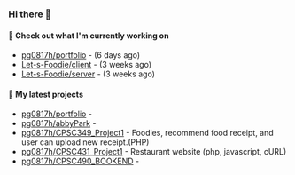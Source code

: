### Hi there 👋

#### 👷 Check out what I'm currently working on

- [pg0817h/portfolio](https://github.com/pg0817h/portfolio) -  (6 days ago)
- [Let-s-Foodie/client](https://github.com/Let-s-Foodie/client) -  (3 weeks ago)
- [Let-s-Foodie/server](https://github.com/Let-s-Foodie/server) -  (3 weeks ago)
#### 🌱 My latest projects

- [pg0817h/portfolio](https://github.com/pg0817h/portfolio) - 
- [pg0817h/abbyPark](https://github.com/pg0817h/abbyPark) - 
- [pg0817h/CPSC349_Project1](https://github.com/pg0817h/CPSC349_Project1) - Foodies, recommend food receipt, and user can upload new receipt.(PHP) 
- [pg0817h/CPSC431_Project1](https://github.com/pg0817h/CPSC431_Project1) - Restaurant website (php, javascript, cURL)
- [pg0817h/CPSC490_BOOKEND](https://github.com/pg0817h/CPSC490_BOOKEND) - 